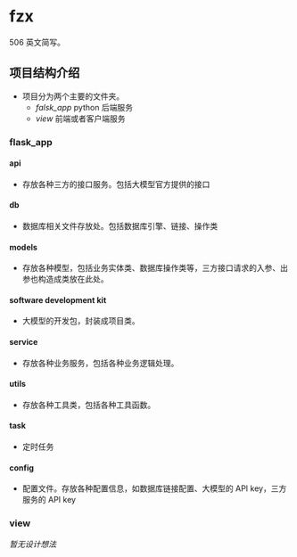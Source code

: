 # fzx
506 英文简写。

## 项目结构介绍
* 项目分为两个主要的文件夹。
  * *falsk_app* python 后端服务
  * *view* 前端或者客户端服务

### flask_app
#### api
* 存放各种三方的接口服务。包括大模型官方提供的接口

#### db
* 数据库相关文件存放处。包括数据库引擎、链接、操作类

#### models
* 存放各种模型，包括业务实体类、数据库操作类等，三方接口请求的入参、出参也构造成类放在此处。

#### software development kit
* 大模型的开发包，封装成项目类。

#### service
* 存放各种业务服务，包括各种业务逻辑处理。

#### utils
* 存放各种工具类，包括各种工具函数。

#### task
* 定时任务

#### config
* 配置文件。存放各种配置信息，如数据库链接配置、大模型的 API key，三方服务的 API key

### view
*暂无设计想法*